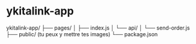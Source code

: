 # ykitalink-app
ykitalink-app/ ├── pages/ │   ├── index.js │   └── api/ │       └── send-order.js ├── public/ (tu peux y mettre tes images) └── package.json
